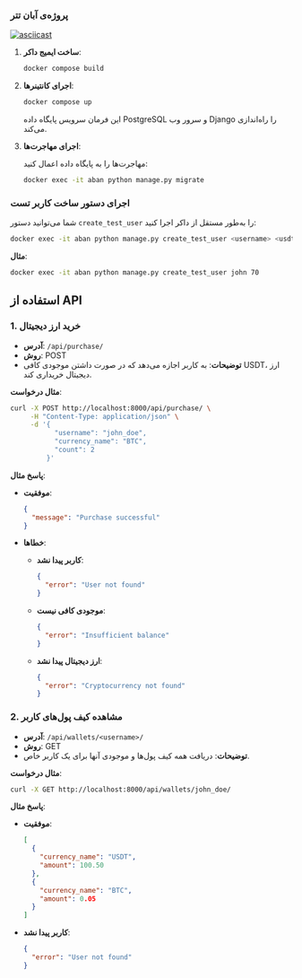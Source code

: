 ### پروژه‌ی آبان تتر 
[![asciicast](https://asciinema.org/a/Dmbz3hlvhP1V9irWB9GN4wzH7.svg)](https://asciinema.org/a/Dmbz3hlvhP1V9irWB9GN4wzH7)

1. **ساخت ایمیج داکر**:

   ```bash
   docker compose build
   ```

2. **اجرای کانتینرها**:

   ```bash
   docker compose up
   ```

   این فرمان سرویس پایگاه داده PostgreSQL و سرور وب Django را راه‌اندازی می‌کند.

3. **اجرای مهاجرت‌ها**:

   مهاجرت‌ها را به پایگاه داده اعمال کنید:

   ```bash 
   docker exec -it aban python manage.py migrate     
   ```

### اجرای دستور ساخت کاربر تست

شما می‌توانید دستور `create_test_user` را به‌طور مستقل از داکر اجرا کنید:

```bash
docker exec -it aban python manage.py create_test_user <username> <usdt_balance>
```

**مثال**:

```bash
docker exec -it aban python manage.py create_test_user john 70
```

## استفاده از API

### 1. خرید ارز دیجیتال

- **آدرس**: `/api/purchase/`
- **روش**: POST
- **توضیحات**: به کاربر اجازه می‌دهد که در صورت داشتن موجودی کافی USDT، ارز دیجیتال خریداری کند.

**مثال درخواست**:

```bash
curl -X POST http://localhost:8000/api/purchase/ \
     -H "Content-Type: application/json" \
     -d '{
           "username": "john_doe",
           "currency_name": "BTC",
           "count": 2
         }'
```

**پاسخ مثال**:

- **موفقیت**:

  ```json
  {
    "message": "Purchase successful"
  }
  ```

- **خطاها**:

  - **کاربر پیدا نشد**:

    ```json
    {
      "error": "User not found"
    }
    ```

  - **موجودی کافی نیست**:

    ```json
    {
      "error": "Insufficient balance"
    }
    ```

  - **ارز دیجیتال پیدا نشد**:

    ```json
    {
      "error": "Cryptocurrency not found"
    }
    ```

### 2. مشاهده کیف پول‌های کاربر

- **آدرس**: `/api/wallets/<username>/`
- **روش**: GET
- **توضیحات**: دریافت همه کیف پول‌ها و موجودی آنها برای یک کاربر خاص.

**مثال درخواست**:

```bash
curl -X GET http://localhost:8000/api/wallets/john_doe/
```

**پاسخ مثال**:

- **موفقیت**:

  ```json
  [
    {
      "currency_name": "USDT",
      "amount": 100.50
    },
    {
      "currency_name": "BTC",
      "amount": 0.05
    }
  ]
  ```

- **کاربر پیدا نشد**:

  ```json
  {
    "error": "User not found"
  }
  ```

